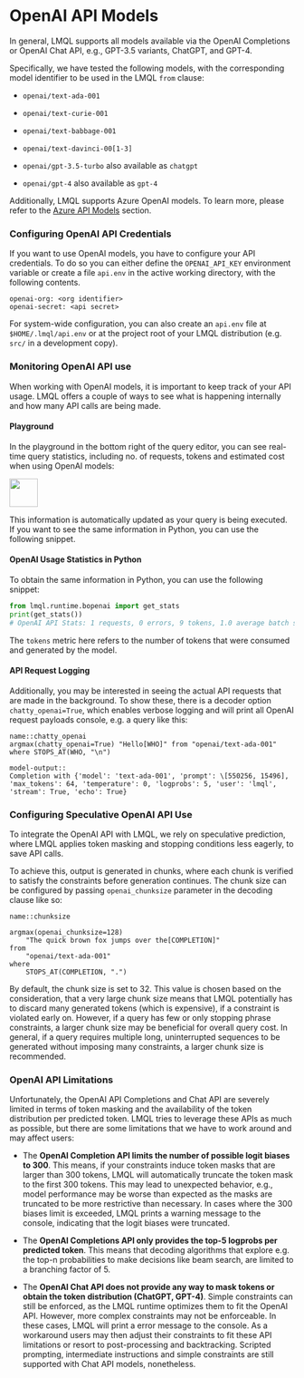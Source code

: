 # OpenAI API Models

In general, LMQL supports all models available via the OpenAI Completions or OpenAI Chat API, e.g., GPT-3.5 variants, ChatGPT, and GPT-4.

Specifically, we have tested the following models, with the corresponding model identifier to be used in the LMQL `from` clause:

* `openai/text-ada-001`
* `openai/text-curie-001`
* `openai/text-babbage-001`
* `openai/text-davinci-00[1-3]`

* `openai/gpt-3.5-turbo` also available as `chatgpt`
* `openai/gpt-4` also available as `gpt-4`


Additionally, LMQL supports Azure OpenAI models. To learn more, please refer to the [Azure API Models](azure.md) section.

### Configuring OpenAI API Credentials

If you want to use OpenAI models, you have to configure your API credentials. To do so you can either define the `OPENAI_API_KEY` environment variable or create a file `api.env` in the active working directory, with the following contents.

```
openai-org: <org identifier>
openai-secret: <api secret>
```

For system-wide configuration, you can also create an `api.env` file at `$HOME/.lmql/api.env` or at the project root of your LMQL distribution (e.g. `src/` in a development copy).

### Monitoring OpenAI API use

When working with OpenAI models, it is important to keep track of your API usage. LMQL offers a couple of ways to see what is happening internally and how many API calls are being made.

#### Playground

In the playground in the bottom right of the query editor, you can see real-time query statistics, including no. of requests, tokens and estimated cost when using OpenAI models:

<img src="https://user-images.githubusercontent.com/17903049/233836413-7e8ac978-4038-4b8e-a690-7090d8695513.png" height="50"/>

This information is automatically updated as your query is being executed. If you want to see the same information in Python, you can use the following snippet.

#### OpenAI Usage Statistics in Python

To obtain the same information in Python, you can use the following snippet:

```python
from lmql.runtime.bopenai import get_stats
print(get_stats())
# OpenAI API Stats: 1 requests, 0 errors, 9 tokens, 1.0 average batch size
```

The `tokens` metric here refers to the number of tokens that were consumed and generated by the model.

#### API Request Logging

Additionally, you may be interested in seeing the actual API requests that are made in the background. To show these, there is a decoder option `chatty_openai=True`, which enables verbose logging and will print all OpenAI request payloads console, e.g. a query like this:

```{lmql}
name::chatty_openai
argmax(chatty_openai=True) "Hello[WHO]" from "openai/text-ada-001" where STOPS_AT(WHO, "\n")

model-output::
Completion with {'model': 'text-ada-001', 'prompt': \[550256, 15496], 'max_tokens': 64, 'temperature': 0, 'logprobs': 5, 'user': 'lmql', 'stream': True, 'echo': True}
```

### Configuring Speculative OpenAI API Use

To integrate the OpenAI API with LMQL, we rely on speculative prediction, where LMQL applies token masking and stopping conditions less eagerly, to save API calls. 

To achieve this, output is generated in chunks, where each chunk is verified to satisfy the constraints before generation continues. The chunk size can be configured by passing `openai_chunksize` parameter in the decoding clause like so:

```{lmql}
name::chunksize

argmax(openai_chunksize=128)
    "The quick brown fox jumps over the[COMPLETION]"
from
    "openai/text-ada-001"
where
    STOPS_AT(COMPLETION, ".")
```

By default, the chunk size is set to 32. This value is chosen based on the consideration, that a very large chunk size means that LMQL potentially has to discard many generated tokens (which is expensive), if a constraint is violated early on. However, if a query has few or only stopping phrase constraints, a larger chunk size may be beneficial for overall query cost. In general, if a query requires multiple long, uninterrupted sequences to be generated without imposing many constraints, a larger chunk size is recommended.


### OpenAI API Limitations

Unfortunately, the OpenAI API Completions and Chat API are severely limited in terms of token masking and the availability of the token distribution per predicted token. LMQL tries to leverage these APIs as much as possible, but there are some limitations that we have to work around and may affect users:

* The **OpenAI Completion API limits the number of possible logit biases to 300**. This means, if your constraints induce token masks that are larger than 300 tokens, LMQL will automatically truncate the token mask to the first 300 tokens. This may lead to unexpected behavior, e.g., model performance may be worse than expected as the masks are truncated to be more restrictive than necessary. In cases where the 300 biases limit is exceeded, LMQL prints a warning message to the console, indicating that the logit biases were truncated.

* The **OpenAI Completions API only provides the top-5 logprobs per predicted token**. This means that decoding algorithms that explore e.g. the top-n probabilities to make decisions like beam search, are limited to a branching factor of 5.

* The **OpenAI Chat API does not provide any way to mask tokens or obtain the token distribution (ChatGPT, GPT-4)**. Simple constraints can still be enforced, as the LMQL runtime optimizes them to fit the OpenAI API. However, more complex constraints may not be enforceable. In these cases, LMQL will print a error message to the console. As a workaround users may then adjust their constraints to fit these API limitations or resort to post-processing and backtracking. Scripted prompting, intermediate instructions and simple constraints are still supported with Chat API models, nonetheless.